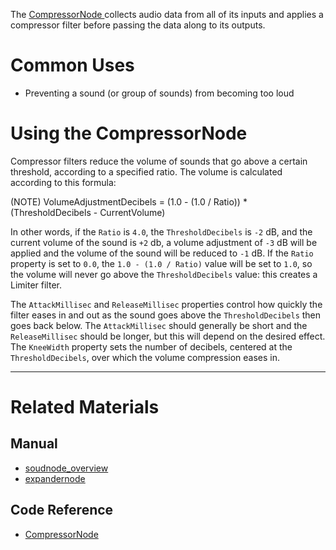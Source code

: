 The [ CompressorNode ](https://github.com/zeroengineteam/ZeroDocs/blob/master/code_reference/class_reference/compressornode.markdown) collects audio data from all of its inputs and applies a compressor filter before passing the data along to its outputs. 

 # Common Uses

- Preventing a sound (or group of sounds) from becoming too loud

 # Using the CompressorNode 

Compressor filters reduce the volume of sounds that go above a certain threshold, according to a specified ratio. The volume is calculated according to this formula:

(NOTE) VolumeAdjustmentDecibels = (1.0 - (1.0 / Ratio)) * (ThresholdDecibels - CurrentVolume)

In other words, if the `Ratio` is `4.0`, the `ThresholdDecibels` is `-2` dB, and the current volume of the sound is `+2` db, a volume adjustment of `-3` dB will be applied and the volume of the sound will be reduced to `-1` dB. If the `Ratio` property is set to `0.0`, the `1.0 - (1.0 / Ratio)` value will be set to `1.0`, so the volume will never go above the `ThresholdDecibels` value: this creates a Limiter filter.

The `AttackMillisec` and `ReleaseMillisec` properties control how quickly the filter eases in and out as the sound goes above the `ThresholdDecibels` then goes back below. The `AttackMillisec` should generally be short and the `ReleaseMillisec` should be longer, but this will depend on the desired effect. The `KneeWidth` property sets the number of decibels, centered at the `ThresholdDecibels`, over which the volume compression eases in. 

---
 # Related Materials
 ## Manual
- [soudnode_overview](https://github.com/zeroengineteam/ZeroDocs/blob/master/zero_editor_documentation/zeromanual/audio/soundnode/soudnode_overview.markdown)
- [expandernode](https://github.com/zeroengineteam/ZeroDocs/blob/master/zero_editor_documentation/zeromanual/audio/soundnode/expandernode.markdown)

 ## Code Reference
- [ CompressorNode ](https://github.com/zeroengineteam/ZeroDocs/blob/master/code_reference/class_reference/compressornode.markdown) 

 